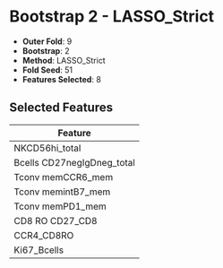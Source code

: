 # Bootstrap 2 - LASSO_Strict

- **Outer Fold**: 9
- **Bootstrap**: 2
- **Method**: LASSO_Strict
- **Fold Seed**: 51
- **Features Selected**: 8

## Selected Features

| Feature |
|---------|
| NKCD56hi_total |
| Bcells CD27negIgDneg_total |
| Tconv memCCR6_mem |
| Tconv memintB7_mem |
| Tconv memPD1_mem |
| CD8 RO CD27_CD8 |
| CCR4_CD8RO |
| Ki67_Bcells |
